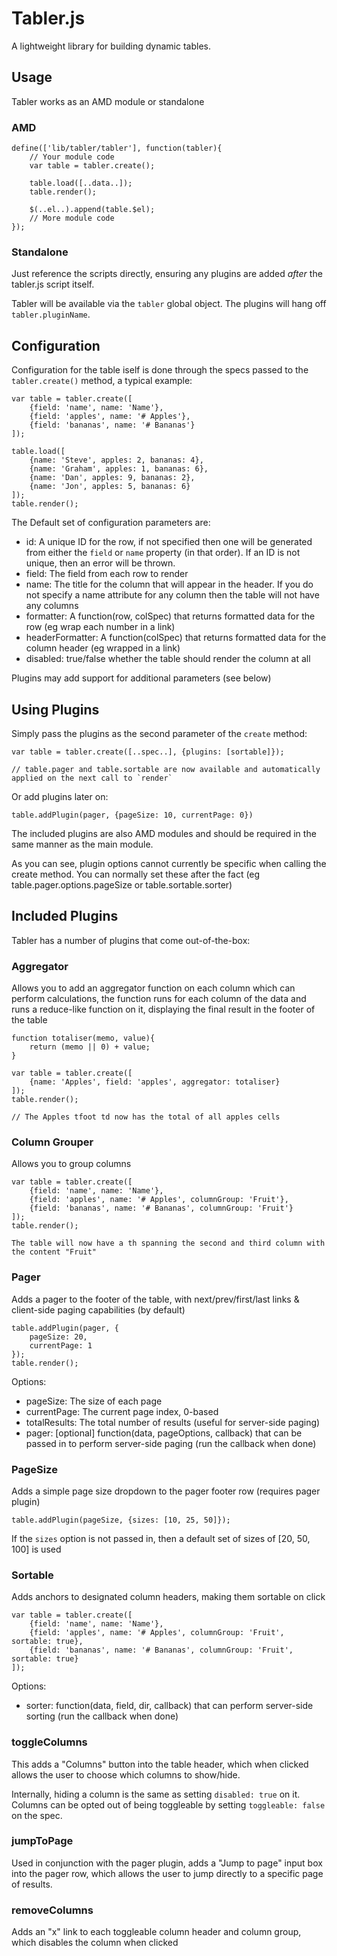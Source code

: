 Tabler.js
========

A lightweight library for building dynamic tables.

## Usage

Tabler works as an AMD module or standalone

### AMD

    define(['lib/tabler/tabler'], function(tabler){
        // Your module code
        var table = tabler.create();

        table.load([..data..]);
        table.render();

        $(..el..).append(table.$el);
        // More module code
    });

### Standalone

Just reference the scripts directly, ensuring any plugins are added *after* the tabler.js script itself.

Tabler will be available via the `tabler` global object.  The plugins will hang off `tabler.pluginName`.

## Configuration

Configuration for the table iself is done through the specs passed to the `tabler.create()` method, a typical example:

    var table = tabler.create([
        {field: 'name', name: 'Name'},
        {field: 'apples', name: '# Apples'},
        {field: 'bananas', name: '# Bananas'}
    ]);

    table.load([
        {name: 'Steve', apples: 2, bananas: 4},
        {name: 'Graham', apples: 1, bananas: 6},
        {name: 'Dan', apples: 9, bananas: 2},
        {name: 'Jon', apples: 5, bananas: 6}
    ]);
    table.render();

The Default set of configuration parameters are:

* id: A unique ID for the row, if not specified then one will be generated from either the `field` or `name` property (in that order).  If an ID is not unique, then an error will be thrown.
* field: The field from each row to render
* name: The title for the column that will appear in the header. If you do not specify a name attribute for any column then the table will not have any columns
* formatter: A function(row, colSpec) that returns formatted data for the row (eg wrap each number in a link)
* headerFormatter: A function(colSpec) that returns formatted data for the column header (eg wrapped in a link)
* disabled: true/false whether the table should render the column at all

Plugins may add support for additional parameters (see below)

## Using Plugins

Simply pass the plugins as the second parameter of the `create` method:

    var table = tabler.create([..spec..], {plugins: [sortable]});

    // table.pager and table.sortable are now available and automatically applied on the next call to `render`

Or add plugins later on:

    table.addPlugin(pager, {pageSize: 10, currentPage: 0})

The included plugins are also AMD modules and should be required in the same manner as the main module.

As you can see, plugin options cannot currently be specific when calling the create method.  You can normally set these after the fact (eg table.pager.options.pageSize or table.sortable.sorter)

## Included Plugins

Tabler has a number of plugins that come out-of-the-box:

### Aggregator

Allows you to add an aggregator function on each column which can perform calculations, the function runs for each column of the data and runs a reduce-like function on it, displaying the final result in the footer of the table

    function totaliser(memo, value){
        return (memo || 0) + value;
    }

    var table = tabler.create([
        {name: 'Apples', field: 'apples', aggregator: totaliser}
    ]);
    table.render();

    // The Apples tfoot td now has the total of all apples cells

### Column Grouper

Allows you to group columns

    var table = tabler.create([
        {field: 'name', name: 'Name'},
        {field: 'apples', name: '# Apples', columnGroup: 'Fruit'},
        {field: 'bananas', name: '# Bananas', columnGroup: 'Fruit'}
    ]);
    table.render();

    The table will now have a th spanning the second and third column with the content "Fruit"

### Pager

Adds a pager to the footer of the table, with next/prev/first/last links & client-side paging capabilities (by default)

    table.addPlugin(pager, {
        pageSize: 20,
        currentPage: 1
    });
    table.render();

Options:

* pageSize: The size of each page
* currentPage: The current page index, 0-based
* totalResults: The total number of results (useful for server-side paging)
* pager: [optional] function(data, pageOptions, callback) that can be passed in to perform server-side paging (run the callback when done)

### PageSize

Adds a simple page size dropdown to the pager footer row (requires pager plugin)

    table.addPlugin(pageSize, {sizes: [10, 25, 50]});

If the `sizes` option is not passed in, then a default set of sizes of [20, 50, 100] is used

### Sortable

Adds anchors to designated column headers, making them sortable on click

    var table = tabler.create([
        {field: 'name', name: 'Name'},
        {field: 'apples', name: '# Apples', columnGroup: 'Fruit', sortable: true},
        {field: 'bananas', name: '# Bananas', columnGroup: 'Fruit', sortable: true}
    ]);

Options:

* sorter: function(data, field, dir, callback) that can perform server-side sorting (run the callback when done)

### toggleColumns

This adds a "Columns" button into the table header, which when clicked allows the user to choose which columns to show/hide.

Internally, hiding a column is the same as setting `disabled: true` on it. Columns can be opted out of being toggleable by setting `toggleable: false` on the spec.

### jumpToPage

Used in conjunction with the pager plugin, adds a "Jump to page" input box into the pager row, which allows the user to jump directly to a specific page of results.

### removeColumns

Adds an "x" link to each toggleable column header and column group, which disables the column when clicked